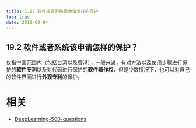 ```yaml
---
title: 1.02 软件或者系统该申请怎样的保护
toc: true
date: 2019-09-04
---
```


## 19.2 软件或者系统该申请怎样的保护？

仅指中国范围内（包括台湾以及香港）：一般来说，有对方法以及使用步骤进行保护的**软件专利**以及对代码进行保护的**软件著作权**，但是少数情况下，也可以对自己的软件界面进行**外观专利**的保护。





# 相关

- [DeepLearning-500-questions](https://github.com/scutan90/DeepLearning-500-questions)
